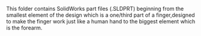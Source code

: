 This folder contains SolidWorks part files (.SLDPRT) beginning from the smallest element of the design which is a one/third part of a finger,designed to make the finger work just like a human hand to the biggest element which is the forearm.

